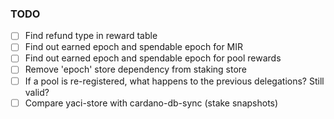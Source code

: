 
### TODO

- [ ] Find refund type in reward table
- [ ] Find out earned epoch and spendable epoch for MIR
- [ ] Find out earned epoch and spendable epoch for pool rewards
- [ ] Remove 'epoch' store dependency from staking store
- [ ] If a pool is re-registered, what happens to the previous delegations? Still valid?
- [ ] Compare yaci-store with cardano-db-sync (stake snapshots)
